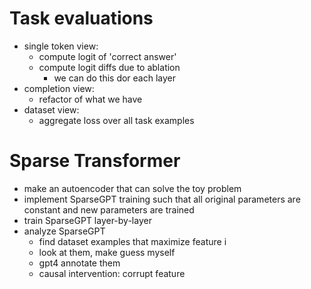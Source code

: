 # Task evaluations

- single token view:
  - compute logit of 'correct answer'
  - compute logit diffs due to ablation
    - we can do this dor each layer
- completion view:
  - refactor of what we have
- dataset view:
  - aggregate loss over all task examples



# Sparse Transformer

- make an autoencoder that can solve the toy problem
- implement SparseGPT training such that all original parameters are constant and new parameters are trained
- train SparseGPT layer-by-layer
- analyze SparseGPT
  - find dataset examples that maximize feature i
  - look at them, make guess myself
  - gpt4 annotate them
  - causal intervention: corrupt feature